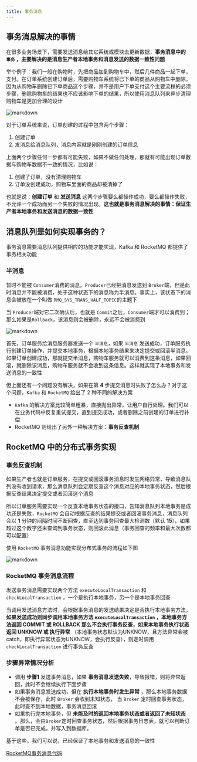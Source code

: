 ```yaml
---
title: 事务消息
---
```


## 事务消息解决的事情

在很多业务场景下，需要发送消息给其它系统或模块去更新数据，**事务消息中的 `事务` ，主要解决的是消息生产者本地事务和消息发送的数据一致性问题**

举个例子：我们一般在购物时，先把商品加到购物车中，然后几件商品一起下单，支付。在订单系统创建订单后，需要购物车系统将已下单的商品从购物车中删除。因为从购物车删除已下单商品这个步骤，并不是用户下单支付这个主要流程的必须步骤，删除购物车的结果也不应该影响下单的结果，所以使用消息队列来异步清理购物车是更加合理的设计


![markdown](https://ddmcc-1255635056.file.myqcloud.com/fc3a1194-9fcb-4d50-8d21-6b1b893052c0.png)

对于订单系统来说，订单创建的过程中包含两个步骤：

1. 创建订单
2. 发消息给消息队列，消息内容就是刚刚创建的订单信息

上面两个步骤任何一步都有可能失败，如果不做任何处理，那就有可能出现订单数据与购物车数据不一致的情况，比如说：

1. 创建了订单，没有清理购物车
2. 订单没创建成功，购物车里面的商品却被清掉了



也就是说：**创建订单** 和 **发送消息** 这两个步骤要么都操作成功，要么都操作失败，不允许一个成功而另一个失败的情况出现。**这也就是事务消息解决的事情：保证生产者本地事务和发送消息的数据一致性**


## 消息队列是如何实现事务的？

事务消息需要消息队列提供相应的功能才能实现，Kafka 和 RocketMQ 都提供了事务相关功能

### 半消息

暂时不能被 `Consumer`消费的消息。`Producer`已经把消息发送到 `Broker`端，但是此时消息并不能被消费，处于这种状态下的消息称为半消息。事实上，该状态下的消息会被放在一个叫做 `RMQ_SYS_TRANS_HALF_TOPIC`的主题下

当 `Producer`端对它二次确认后，也就是 `Commit`之后，`Consumer`端才可以消费到；那么如果是`Rollback`，该消息则会被删除，永远不会被消费到



![markdown](https://ddmcc-1255635056.file.myqcloud.com/6c45048a-3a3b-412f-a5f3-9dd89cda37ed.png)

首先，订单服务给消息服务器发送一个 `半消息`，如果 `半消息` 发送成功，订单服务执行创建订单操作，并提交本地事务，根据本地事务结果来决定提交或回滚半消息。如果订单创建成功，那就提交半消息，购物车服务就可以消费到这条消息，如果回滚，就删除该消息，购物车服务就不会收到这条信息。这样就实现了本地事务和发送消息的一致性



但上面还有一个问题没有解决，如果在第 **4** 步提交消息时失败了怎么办？对于这个问题，`Kafka` 和 `RocketMQ` 给出了 2 种不同的解决方案

- `Kafka` 的解决方案比较简单粗暴，直接抛出异常，让用户自行处理。我们可以在业务代码中反复重试提交，直到提交成功，或者删除之前创建的订单进行补偿
- RocketMQ 则给出了另外一种解决方案：**事务反查机制**



## RocketMQ 中的分布式事务实现

### 事务反查机制

如果生产者也就是订单服务，在提交或回滚事务消息时发生网络异常，导致消息队列没有收到请求，那么消息队列会定期反查这个消息对应的本地事务状态，然后根据反查结果决定提交或者回滚这个消息

所以订单服务需要实现一个反查本地事务状态的接口，告知消息队列本地事务是成功还是失败，`RocketMQ` 会自动根据反查的结果提交或者回滚事务消息，消息队列会以 **1** 分钟的间隔时间不断回查，直至达到事务回查最大检测数（默认 **15**），如果超过这个数字还未查询到事务状态，则回滚此消息（事务回查的频率和最大次数都可以配置）


使用 `RocketMQ` 事务消息功能实现分布式事务的流程如下图

![markdown](https://ddmcc-1255635056.file.myqcloud.com/0e802bc0-f315-4ab9-b380-854ed5baf7c0.png)


### RocketMQ 事务消息流程

发送事务消息需要实现两个方法 `executeLocalTransaction` 和 `checkLocalTransaction` ，一个是执行本地事务，另一个是本地事务回查

当调用发送消息方法时，会根据事务消息的发送结果决定是否执行本地事务方法， **如果发送成功则同步调用本地事务方法 `executeLocalTransaction` **，本地事务方法返回 **COMMIT** 或 **ROLLBACK** 那么不会执行事务反查，如果**本地事务执行状态返回 UNKNOW 或 执行异常** （本地事务状态默认为UNKNOW，且方法异常会被catch，即执行异常状态为UNKNOW，会执行反查），则定时调用 `checkLocalTransaction` 进行事务反查


### 步骤异常情况分析

- 调用 **步骤1** 发送事务消息，如果 **事务消息发送失败**，导致报错，则将异常返回，此时不会继续执行下面步骤
- 如果事务消息发送成功，但在 **执行本地事务时发生异常** ，那么本地事务数据不会被保存，此时 `Broker` 会收到未知状态，  当 `Broker` 定时回查事务状态，此时查不到本地数据，事务消息回滚
- 如果执行完本地事务，但 **未能及时的返回本地事务状态或者返回了未知状态** 。那么，会由`Broker`定时回查事务状态，然后根据事务日志表，就可以判断订单是否已完成，并写入到数据库。

基于这些，我们可以说，已经保证了本地事务和发送消息的一致性



[RocketMQ事务消息代码](https://github.com/ddmcc/rocketmq-demo/tree/main/transaction-message)



